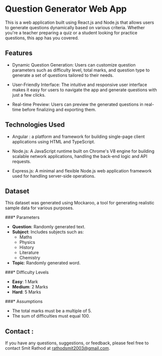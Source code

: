 # Question Generator Web App

This is a web application built using React.js and Node.js that allows users to generate questions dynamically based on various criteria. Whether you're a teacher preparing a quiz or a student looking for practice questions, this app has you covered.

## Features

* Dynamic Question Generation: Users can customize question parameters such as difficulty level, total marks, and question type to generate a set of questions tailored to their needs.

* User-Friendly Interface: The intuitive and responsive user interface makes it easy for users to navigate the app and generate questions with just a few clicks.

* Real-time Preview: Users can preview the generated questions in real-time before finalizing and exporting them. 

## Technologies Used

* Angular : a platform and framework for building single-page client applications using HTML and TypeScript.

* Node.js: A JavaScript runtime built on Chrome's V8 engine for building scalable network applications, handling the back-end logic and API requests.

* Express.js: A minimal and flexible Node.js web application framework used for handling server-side operations.

## Dataset

This dataset was generated using Mockaroo, a tool for generating realistic sample data for various purposes.

###* Parameters

- **Question**: Randomly generated text.
- **Subject**: Includes subjects such as:
  - Maths
  - Physics
  - History
  - Literature
  - Chemistry
- **Topic**: Randomly generated word.

###* Difficulty Levels

- **Easy**: 1 Mark
- **Medium**: 2 Marks
- **Hard**: 5 Marks

###* Assumptions

- The total marks must be a multiple of 5.
- The sum of difficulties must equal 100.


## Contact :
If you have any questions, suggestions, or feedback, please feel free to contact Smit Rathod at rathodsmit2003@gmail.com.

